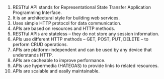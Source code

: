 

1. RESTful API stands for Representational State Transfer Application Programming Interface.
2. It is an architectural style for building web services.
3. Uses simple HTTP protocol for data communication.
4. APIs are based on resources and HTTP methods.
5. RESTful APIs are stateless – they do not store any session information.
6. APIs use different HTTP methods – GET, POST, PUT, DELETE – to perform CRUD operations.
7. APIs are platform-independent and can be used by any device that understands HTTP.
8. APIs are cacheable to improve performance.
9. APIs use hypermedia (HATEOAS) to provide links to related resources.
10. APIs are scalable and easily maintainable.